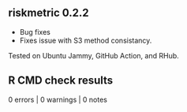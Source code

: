 ## riskmetric 0.2.2

- Bug fixes
- Fixes issue with S3 method consistancy. 

Tested on Ubuntu Jammy, GitHub Action, and RHub.

## R CMD check results

0 errors | 0 warnings | 0 notes



